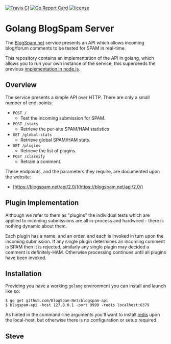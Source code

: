 [![Travis CI](https://img.shields.io/travis/BlogSpam-Net/blogspam-api/master.svg?style=flat-square)](https://travis-ci.org/BlogSpam-Net/blogspam-api)
[![Go Report Card](https://goreportcard.com/badge/github.com/BlogSpam-Net/blogspam-api)](https://goreportcard.com/report/github.com/BlogSpam-net/blogspam-api)
[![license](https://img.shields.io/github/license/BlogSpam-Net/blogspam-api.svg)](https://github.com/BlogSpam-net/blogspam-api/blob/master/LICENSE)


# Golang BlogSpam Server

The [BlogSpam.net](https://blogspam.net/) service presents an API which allows
incoming blog/forum comments to be tested for SPAM in real-time.

This repository contains an implementation of the API in golang, which allows you to run your own instance of the service, this superceeds the previous [implementation in node.js](https://github.com/BlogSpam-net/blogspam.js).


## Overview

The service presents a simple API over HTTP.  There are only a small number
of end-points:

* `POST /`
    * Test the incoming submission for SPAM.
* `POST /stats`
    * Retrieve the per-site SPAM/HAM statistics
* `GET /global-stats`
    * Retrieve global SPAM/HAM stats.
* `GET /plugins`
    * Retrieve the list of plugins.
* `POST /classify`
    * Retrain a comment.

These endpoints, and the parameters they require, are documented upon the website:

* [https://blogspam.net/api/2.0/](https://blogspam.net/api/2.0/)


## Plugin Implementation

Although we refer to them as "plugins" the individual tests which are applied to incoming submissions are all in-process and hardwired - there is nothing dynamic about them.

Each plugin has a name, and an order, and each is invoked in turn upon the incoming submission.  If any single plugin determines an incoming comment is SPAM then it is rejected, similarly any single plugin may decided a comment is definitely-HAM.  Otherwise processing continues until all plugins have been invoked.


## Installation

Providing you have a working `golang` environment you can install and
launch like so:

    $ go get github.com/BlogSpam-Net/blogspam-api
    $ blogspam-api -host 127.0.0.1 -port 9999 -redis localhost:6379

As hinted in the command-line arguments you'll want to install [redis](https://redis.io/) upon the local-host, but otherwise there is no configuration or setup required.


Steve
--
